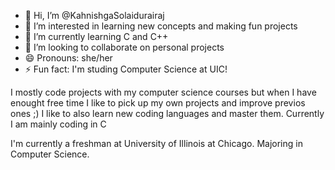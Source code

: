- 👋 Hi, I’m @KahnishgaSolaidurairaj
- 👀 I’m interested in learning new concepts and making fun projects
- 🌱 I’m currently learning C and C++
- 💞️ I’m looking to collaborate on personal projects
- 😄 Pronouns: she/her
- ⚡ Fun fact: I'm studing Computer Science at UIC!

I mostly code projects with my computer science courses but when I have enought free time I like to pick up my own projects and improve previos ones ;) 
I like to also learn new coding languages and master them. Currently I am mainly coding in C

I'm currently a freshman at University of Illinois at Chicago. Majoring in Computer Science.

<!---
KahnishgaSolaidurairaj/KahnishgaSolaidurairaj is a ✨ special ✨ repository because its `README.md` (this file) appears on your GitHub profile.
You can click the Preview link to take a look at your changes.
--->

